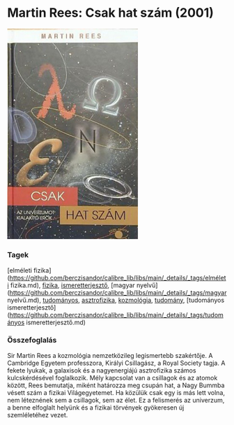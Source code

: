 # <a name="id_800">Martin Rees: Csak hat szám (2001)</a>
<img src="https://github.com/BercziSandor/calibre_lib/raw/main/libs/main/Martin%20Rees/Csak%20hat%20szam%20%28800%29/cover.jpg" alt="cover" width="300"/>

### Tagek
[elméleti fizika](https://github.com/berczisandor/calibre_lib/libs/main/_details/_tags/elméleti fizika.md), [fizika](https://github.com/berczisandor/calibre_lib/libs/main/_details/_tags/fizika.md), [ismeretterjesztő](https://github.com/berczisandor/calibre_lib/libs/main/_details/_tags/ismeretterjesztő.md), [magyar nyelvű](https://github.com/berczisandor/calibre_lib/libs/main/_details/_tags/magyar nyelvű.md), [tudományos](https://github.com/berczisandor/calibre_lib/libs/main/_details/_tags/tudományos.md), [asztrofizika](https://github.com/berczisandor/calibre_lib/libs/main/_details/_tags/asztrofizika.md), [kozmológia](https://github.com/berczisandor/calibre_lib/libs/main/_details/_tags/kozmológia.md), [tudomány](https://github.com/berczisandor/calibre_lib/libs/main/_details/_tags/tudomány.md), [tudományos ismeretterjesztő](https://github.com/berczisandor/calibre_lib/libs/main/_details/_tags/tudományos ismeretterjesztő.md)

### Összefoglalás
<p class="description">Sir Martin Rees a kozmológia nemzetközileg legismertebb szakértője. A Cambridge Egyetem professzora, Királyi Csillagász, a Royal Society tagja. A fekete lyukak, a galaxisok és a nagyenergiájú asztrofizika számos kulcskérdésével foglalkozik. Mély kapcsolat van a csillagok és az atomok között, Rees bemutatja, miként határozza meg csupán hat, a Nagy Bummba vésett szám a fizikai Világegyetemet. Ha közülük csak egy is más lett volna, nem léteznének sem a csillagok, sem az élet. Ez a felismerés az univerzum, a benne elfoglalt helyünk és a fizikai törvények gyökeresen új szemléletéhez vezet.</p>


